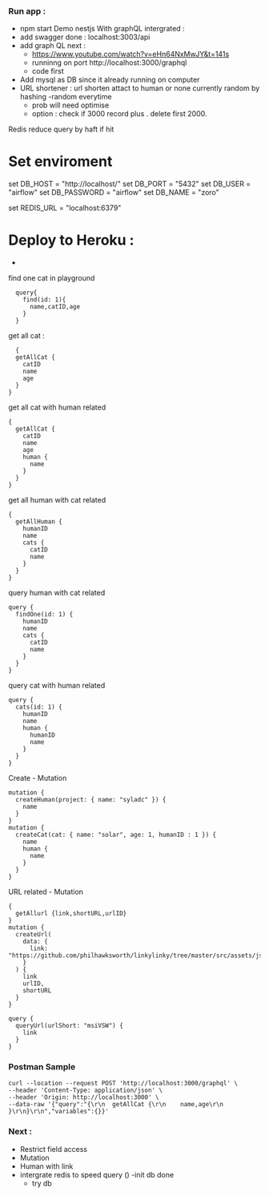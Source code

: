 ### Run app :
- npm start
Demo nestjs With graphQL intergrated :
- add swagger done : localhost:3003/api
- add graph QL next : 
  - https://www.youtube.com/watch?v=eHn64NxMwJY&t=141s
  - runninng on port http://localhost:3000/graphql
  - code first
- Add mysql as DB since it already running on computer
- URL shortener :
  url shorten attact to human or none
  currently random by hashing
  -random everytime
  - prob will need optimise
  - option : check if 3000 record plus . delete first 2000.

Redis reduce query by haft if hit 

# Set enviroment
set DB_HOST = "http://localhost/"
set DB_PORT = "5432"
set DB_USER = "airflow"
set DB_PASSWORD = "airflow"
set DB_NAME = "zoro"

set REDIS_URL = "localhost:6379"


# Deploy to Heroku :
  - 
find one cat in playground
```
  query{
    find(id: 1){
      name,catID,age 
    }
  }
  ```
get all cat :
```
  {
  getAllCat {
    catID
    name
    age
  }
}
```
get all cat with human related
```
{
  getAllCat {
    catID
    name
    age
    human {
      name
    }
  }
}
```

get all human with cat related
```
{
  getAllHuman {
    humanID
    name
    cats {
      catID
      name
    }
  }
}
```
query human with cat related
```
query {
  findOne(id: 1) {
    humanID
    name
    cats {
      catID
      name
    }
  }
}
```
query cat with human related
```
query {
  cats(id: 1) {
    humanID
    name
    human {
      humanID
      name
    }
  }
}
```
Create - Mutation
```
mutation {
  createHuman(project: { name: "syladc" }) {
    name
  }
}
mutation {
  createCat(cat: { name: "solar", age: 1, humanID : 1 }) {
    name
    human {
      name
    }
  }
}
```
URL related - Mutation
```
{
  getAllurl {link,shortURL,urlID}
}
mutation {
  createUrl(
    data: {
      link: "https://github.com/philhawksworth/linkylinky/tree/master/src/assets/js"
    }
  ) {
    link
    urlID,
    shortURL
  }
}

query {
  queryUrl(urlShort: "msiVSW") {
    link
  }
}

```

### Postman Sample
```
curl --location --request POST 'http://localhost:3000/graphql' \
--header 'Content-Type: application/json' \
--header 'Origin: http://localhost:3000' \
--data-raw '{"query":"{\r\n  getAllCat {\r\n    name,age\r\n  }\r\n}\r\n","variables":{}}'
```
### Next :
- Restrict field access
- Mutation 
- Human with link
- intergrate redis to speed query ()
  -init db done
  - try db
